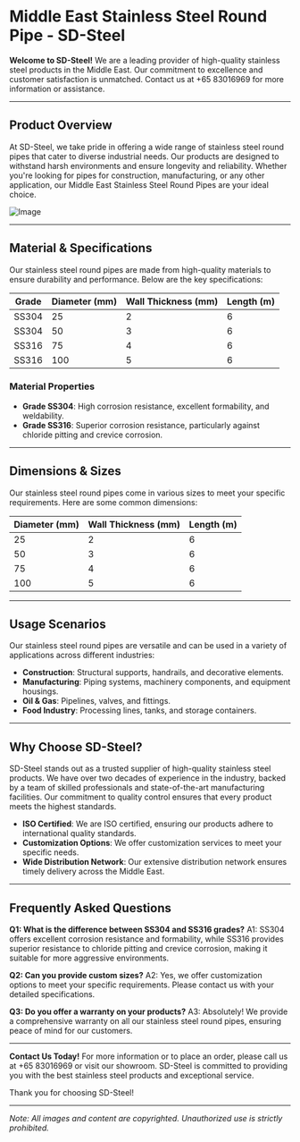 # Middle East Stainless Steel Round Pipe - SD-Steel

**Welcome to SD-Steel!**
We are a leading provider of high-quality stainless steel products in the Middle East. Our commitment to excellence and customer satisfaction is unmatched. Contact us at +65 83016969 for more information or assistance.

---

## Product Overview

At SD-Steel, we take pride in offering a wide range of stainless steel round pipes that cater to diverse industrial needs. Our products are designed to withstand harsh environments and ensure longevity and reliability. Whether you're looking for pipes for construction, manufacturing, or any other application, our Middle East Stainless Steel Round Pipes are your ideal choice.

![Image](https://github.com/user-attachments/assets/2567258e-e124-4816-932d-1809bd27ef0b)

---

## Material & Specifications

Our stainless steel round pipes are made from high-quality materials to ensure durability and performance. Below are the key specifications:

| Grade | Diameter (mm) | Wall Thickness (mm) | Length (m) |
|-------|---------------|---------------------|------------|
| SS304 | 25            | 2                   | 6          |
| SS304 | 50            | 3                   | 6          |
| SS316 | 75            | 4                   | 6          |
| SS316 | 100           | 5                   | 6          |

### Material Properties
- **Grade SS304**: High corrosion resistance, excellent formability, and weldability.
- **Grade SS316**: Superior corrosion resistance, particularly against chloride pitting and crevice corrosion.

---

## Dimensions & Sizes

Our stainless steel round pipes come in various sizes to meet your specific requirements. Here are some common dimensions:

| Diameter (mm) | Wall Thickness (mm) | Length (m) |
|---------------|---------------------|------------|
| 25            | 2                   | 6          |
| 50            | 3                   | 6          |
| 75            | 4                   | 6          |
| 100           | 5                   | 6          |

---

## Usage Scenarios

Our stainless steel round pipes are versatile and can be used in a variety of applications across different industries:

- **Construction**: Structural supports, handrails, and decorative elements.
- **Manufacturing**: Piping systems, machinery components, and equipment housings.
- **Oil & Gas**: Pipelines, valves, and fittings.
- **Food Industry**: Processing lines, tanks, and storage containers.

---

## Why Choose SD-Steel?

SD-Steel stands out as a trusted supplier of high-quality stainless steel products. We have over two decades of experience in the industry, backed by a team of skilled professionals and state-of-the-art manufacturing facilities. Our commitment to quality control ensures that every product meets the highest standards.

- **ISO Certified**: We are ISO certified, ensuring our products adhere to international quality standards.
- **Customization Options**: We offer customization services to meet your specific needs.
- **Wide Distribution Network**: Our extensive distribution network ensures timely delivery across the Middle East.

---

## Frequently Asked Questions

**Q1: What is the difference between SS304 and SS316 grades?**
A1: SS304 offers excellent corrosion resistance and formability, while SS316 provides superior resistance to chloride pitting and crevice corrosion, making it suitable for more aggressive environments.

**Q2: Can you provide custom sizes?**
A2: Yes, we offer customization options to meet your specific requirements. Please contact us with your detailed specifications.

**Q3: Do you offer a warranty on your products?**
A3: Absolutely! We provide a comprehensive warranty on all our stainless steel round pipes, ensuring peace of mind for our customers.

---

**Contact Us Today!**
For more information or to place an order, please call us at +65 83016969 or visit our showroom. SD-Steel is committed to providing you with the best stainless steel products and exceptional service.

Thank you for choosing SD-Steel!

---

*Note: All images and content are copyrighted. Unauthorized use is strictly prohibited.*